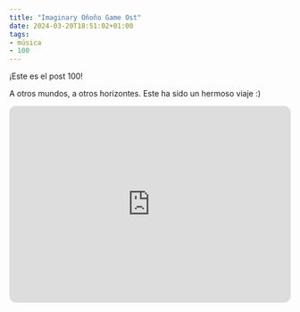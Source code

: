 ```yaml
---
title: "Imaginary Oñoño Game Ost"
date: 2024-03-20T18:51:02+01:00
tags:
- música
- 100
---
```


¡Este es el post 100!

A otros mundos, a otros horizontes. Este ha sido un hermoso viaje :)

<iframe style="border-radius:12px" src="https://open.spotify.com/embed/playlist/2ac20hMktxvn2xgroov44P?utm_source=generator" width="100%" height="352" frameBorder="0" allowfullscreen="" allow="autoplay; clipboard-write; encrypted-media; fullscreen; picture-in-picture" loading="lazy"></iframe>
